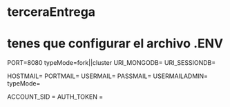 # terceraEntrega

# tenes que configurar el archivo .ENV 


PORT=8080
typeMode=fork||cluster
URI_MONGODB=
URI_SESSIONDB=

HOSTMAIL=
PORTMAIL=
USERMAIL=
PASSMAIL=
USERMAILADMIN=
typeMode=

ACCOUNT_SID = 
AUTH_TOKEN = 
